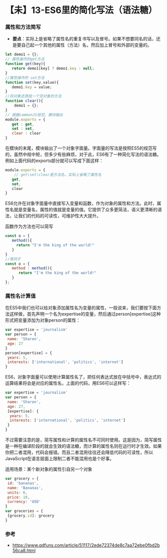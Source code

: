 # 【未】13-ES6里的简化写法（语法糖）

### 属性和方法简写

- **要点**：实际上是省略了属性名的重复书写以及冒号。如果不想要同名的话，还是要自己起一个其他的属性（方法）名，然后加上冒号和外部的变量的。

```js
let demo1 = {};
// 属性操作的get方法
function get(key){
   return demo1[key] ? demo1.key : null; 
}
//属性操作的 set方法
function set(key,value){
   demo1.key = value;
}
//将对象还原成一个空对象的方法
function clear(){
    demo1 = {};
}
// 根据commonJS规范，模块输出
module.exports = {
   get : get,
   set : set,
   clear : clear
}
```

在模块的末尾，模块输出了一个对象字面量。字面量的写法是按照ES5的规范写的，虽然中规中矩，但多少有些麻烦，对于此，ES6有了一种简化写法的语法糖。例如上面代码的exports部分就可以写成下面这样： 

```js
module.exports = {
    // get\set\clear是方法名，实际上省略了属性名
   get,
   set,
   clear
}
```

ES6允许在对象字面量中直接写入变量和函数，作为对象的属性和方法。此时，属性名就是变量名，属性的值就是变量的值。它提供了众多更简洁，语义更清晰的语法，让我们的代码的可读性，可维护性大大提升。

函数作为方法也可以简写

```js
const o = {
   method(){
     return "I'm the king of the world!"
   }
}
//等同于
const o = {
   method : method(){
      return "I'm the king of the world!"
   }
};
```

### 属性名计算值

在ES5中我们也可以给对象添加属性名为变量的属性，一般说来，我们要按下面方法这样做，首先声明一个名为expertise的变量，然后通过person[expertise]这种形式把变量添加为对象person的属性：

```js
var expertise = 'journalism'
var person = {
 name: 'Sharon',
 age: 27
}
person[expertise] = {
 years: 5,
 interests: ['international', 'politics', 'internet']
}
```

ES6，对象字面量可以使用计算属性名了，把任何表达式放在中括号中，表达式的运算结果将会是对应的属性名，上面的代码，用ES6可以这样写：

```js
var expertise = 'journalism'
var person = {
 name: 'Sharon',
 age: 27,
 [expertise]: {
  years: 5,
  interests: ['international', 'politics', 'internet']
 }
}
```

不过需要注意的是，简写属性和计算的属性名不可同时使用。这是因为，简写属性是一种在编译阶段的就会生效的语法糖，而计算的属性名则在运行时才生效。如果你把二者混用，代码会报错。而且二者混用往往还会降低代码的可读性，所以JavaScript在语言层面上限制二者不能混用也是个好事。

适用场景：某个新对象的属性引自另一个对象

```js
var grocery = {
 id: 'bananas',
 name: 'Bananas',
 units: 6,
 price: 10,
 currency: 'USD'
}
var groceries = {
 [grocery.id]: grocery
}
```

### 参考

- https://www.qdfuns.com/article/51117/2ede72374de8c7aa72ebe0fbd2b56ca8.html